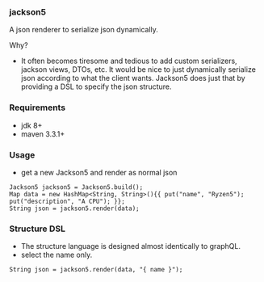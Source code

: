 ### jackson5 
A json renderer to serialize json dynamically.

Why?
 - It often becomes tiresome and tedious to add custom serializers, jackson views, DTOs, etc. 
It would be nice to just dynamically serialize json according to what the client wants. 
Jackson5 does just that by providing a DSL to specify the json structure.
  
### Requirements
 - jdk 8+
 - maven 3.3.1+

### Usage
 - get a new Jackson5 and render as normal json
```
Jackson5 jackson5 = Jackson5.build();
Map data = new HashMap<String, String>(){{ put("name", "Ryzen5"); put("description", "A CPU"); }};
String json = jackson5.render(data);
```

### Structure DSL
- The structure language is designed almost identically to graphQL. 
- select the name only.
```
String json = jackson5.render(data, "{ name }");
```
